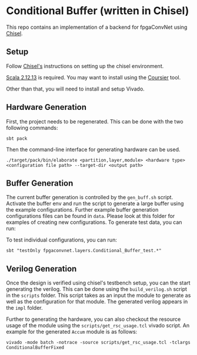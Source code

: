 # Conditional Buffer (written in Chisel)

This repo contains an implementation of a backend for fpgaConvNet using [Chisel](https://github.com/chipsalliance/chisel3).

## Setup

Follow [Chisel's](https://github.com/chipsalliance/chisel3) instructions on setting up the chisel environment.

[Scala 2.12.13](https://www.scala-lang.org/download/2.12.13.html) is required. You may want to install using the [Coursier](https://docs.scala-lang.org/getting-started/index.html#using-the-scala-installer-recommended-way) tool.

Other than that, you will need to install and setup Vivado.

## Hardware Generation

First, the project needs to be regenerated. This can be done with the two
following commands:

```
sbt pack
```

Then the command-line interface for generating hardware can be used.

```
./target/pack/bin/elaborate <partition,layer,module> <hardware type> <configuration file path> --target-dir <output path>
```

## Buffer Generation

The current buffer generation is controlled by the `gen_buff.sh` script. Activate the buffer env and run the script to generate a large buffer using the example configurations.
Further example buffer generation configurations files can be found in `data`. Please look at this folder for examples of creating new configurations.
To generate test data, you can run:

To test individual configurations, you can run:

```
sbt "testOnly fpgaconvnet.layers.Conditional_Buffer_test.*"
```

## Verilog Generation

Once the design is verified using chisel's testbench setup, you can the start generating the verilog. This can be done using the `build_verilog.sh` script in the `scripts` folder. This script takes as an input the module to generate as well as the configuration for that module. The generated verilog appears in the `impl` folder.

Further to generating the hardware, you can also checkout the resource usage of the module using the `scripts/get_rsc_usage.tcl` vivado script. An example for the generated `Accum` module is as follows:

```
vivado -mode batch -notrace -source scripts/get_rsc_usage.tcl -tclargs ConditionalBufferFixed
```
